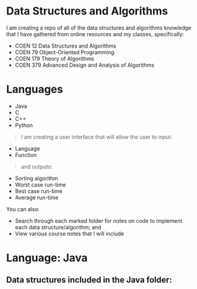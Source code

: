 # Data Structures and Algorithms

I am creating a repo of all of the data structures and algorithms knowledge that I have gathered from online resources and my classes, specifically:

  - COEN 12 Data Structures and Algorithms
  - COEN 79 Object-Oriented Programming
  - COEN 179 Theory of Algorithms
  - COEN 379 Advanced Design and Analysis of Algorithms

# Languages

  - Java
  - C
  - C++
  - Python
> I am creating a user interface that will allow the user to input:
 - Language
 - Function 
> and outputs:
- Sorting algorithm
- Worst case run-time
- Best case run-time
- Average run-time

You can also:
  - Search through each marked folder for notes on code to implement each data structure/algorithm; and
  - View various course notes that I will include

# Language: Java

Data structures included in the Java folder:
- 
